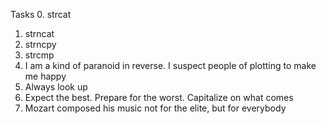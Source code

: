 Tasks
0. strcat
1. strncat
2. strncpy
3. strcmp
4. I am a kind of paranoid in reverse. I suspect people of plotting to make me happy
 5. Always look up
 6. Expect the best. Prepare for the worst. Capitalize on what comes
 7. Mozart composed his music not for the elite, but for everybody

